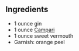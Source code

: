 ## Ingredients
- 1 ounce gin
- 1 ounce [Campari](#Campari)
- 1 ounce sweet vermouth
- Garnish: orange peel
